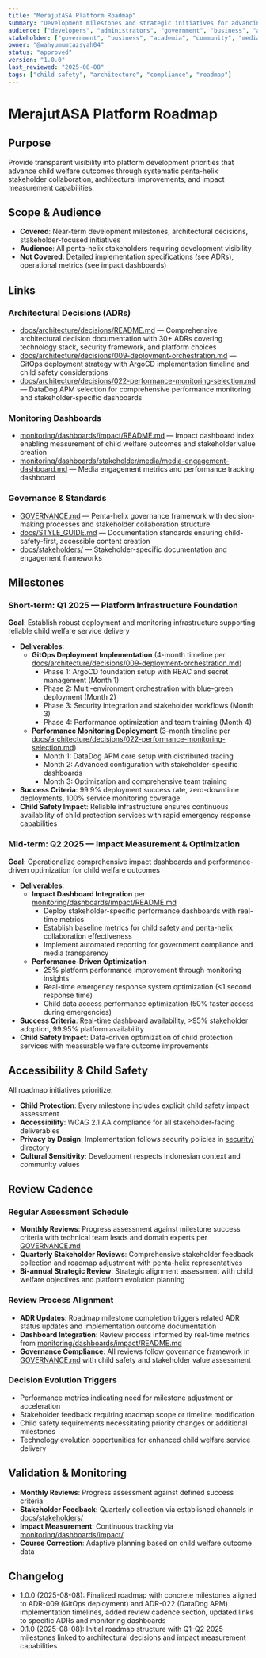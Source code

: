 ```yaml
---
title: "MerajutASA Platform Roadmap"
summary: "Development milestones and strategic initiatives for advancing child welfare through penta-helix collaboration"
audience: ["developers", "administrators", "government", "business", "academia", "community", "media"]
stakeholder: ["government", "business", "academia", "community", "media"]
owner: "@wahyumumtazsyah04"
status: "approved"
version: "1.0.0"
last_reviewed: "2025-08-08"
tags: ["child-safety", "architecture", "compliance", "roadmap"]
---
```


# MerajutASA Platform Roadmap

## Purpose
Provide transparent visibility into platform development priorities that advance child welfare outcomes through systematic penta-helix stakeholder collaboration, architectural improvements, and impact measurement capabilities.

## Scope & Audience
- **Covered**: Near-term development milestones, architectural decisions, stakeholder-focused initiatives
- **Audience**: All penta-helix stakeholders requiring development visibility
- **Not Covered**: Detailed implementation specifications (see ADRs), operational metrics (see impact dashboards)

## Links

### Architectural Decisions (ADRs)
- [docs/architecture/decisions/README.md](docs/architecture/decisions/README.md) — Comprehensive architectural decision documentation with 30+ ADRs covering technology stack, security framework, and platform choices
- [docs/architecture/decisions/009-deployment-orchestration.md](docs/architecture/decisions/009-deployment-orchestration.md) — GitOps deployment strategy with ArgoCD implementation timeline and child safety considerations
- [docs/architecture/decisions/022-performance-monitoring-selection.md](docs/architecture/decisions/022-performance-monitoring-selection.md) — DataDog APM selection for comprehensive performance monitoring and stakeholder-specific dashboards

### Monitoring Dashboards
- [monitoring/dashboards/impact/README.md](monitoring/dashboards/impact/README.md) — Impact dashboard index enabling measurement of child welfare outcomes and stakeholder value creation
- [monitoring/dashboards/stakeholder/media/media-engagement-dashboard.md](monitoring/dashboards/stakeholder/media/media-engagement-dashboard.md) — Media engagement metrics and performance tracking dashboard

### Governance & Standards
- [GOVERNANCE.md](GOVERNANCE.md) — Penta-helix governance framework with decision-making processes and stakeholder collaboration structure
- [docs/STYLE_GUIDE.md](docs/STYLE_GUIDE.md) — Documentation standards ensuring child-safety-first, accessible content creation
- [docs/stakeholders/](docs/stakeholders/) — Stakeholder-specific documentation and engagement frameworks

## Milestones

### Short-term: Q1 2025 — Platform Infrastructure Foundation
**Goal**: Establish robust deployment and monitoring infrastructure supporting reliable child welfare service delivery
- **Deliverables**: 
  - **GitOps Deployment Implementation** (4-month timeline per [docs/architecture/decisions/009-deployment-orchestration.md](docs/architecture/decisions/009-deployment-orchestration.md))
    - Phase 1: ArgoCD foundation setup with RBAC and secret management (Month 1)
    - Phase 2: Multi-environment orchestration with blue-green deployment (Month 2)
    - Phase 3: Security integration and stakeholder workflows (Month 3)
    - Phase 4: Performance optimization and team training (Month 4)
  - **Performance Monitoring Deployment** (3-month timeline per [docs/architecture/decisions/022-performance-monitoring-selection.md](docs/architecture/decisions/022-performance-monitoring-selection.md))
    - Month 1: DataDog APM core setup with distributed tracing
    - Month 2: Advanced configuration with stakeholder-specific dashboards
    - Month 3: Optimization and comprehensive team training
- **Success Criteria**: 99.9% deployment success rate, zero-downtime deployments, 100% service monitoring coverage
- **Child Safety Impact**: Reliable infrastructure ensures continuous availability of child protection services with rapid emergency response capabilities

### Mid-term: Q2 2025 — Impact Measurement & Optimization
**Goal**: Operationalize comprehensive impact dashboards and performance-driven optimization for child welfare outcomes
- **Deliverables**:
  - **Impact Dashboard Integration** per [monitoring/dashboards/impact/README.md](monitoring/dashboards/impact/README.md)
    - Deploy stakeholder-specific performance dashboards with real-time metrics
    - Establish baseline metrics for child safety and penta-helix collaboration effectiveness
    - Implement automated reporting for government compliance and media transparency
  - **Performance-Driven Optimization**
    - 25% platform performance improvement through monitoring insights
    - Real-time emergency response system optimization (<1 second response time)
    - Child data access performance optimization (50% faster access during emergencies)
- **Success Criteria**: Real-time dashboard availability, >95% stakeholder adoption, 99.95% platform availability
- **Child Safety Impact**: Data-driven optimization of child protection services with measurable welfare outcome improvements

## Accessibility & Child Safety
All roadmap initiatives prioritize:
- **Child Protection**: Every milestone includes explicit child safety impact assessment
- **Accessibility**: WCAG 2.1 AA compliance for all stakeholder-facing deliverables  
- **Privacy by Design**: Implementation follows security policies in [security/](security/) directory
- **Cultural Sensitivity**: Development respects Indonesian context and community values

## Review Cadence

### Regular Assessment Schedule
- **Monthly Reviews**: Progress assessment against milestone success criteria with technical team leads and domain experts per [GOVERNANCE.md](GOVERNANCE.md)
- **Quarterly Stakeholder Reviews**: Comprehensive stakeholder feedback collection and roadmap adjustment with penta-helix representatives
- **Bi-annual Strategic Review**: Strategic alignment assessment with child welfare objectives and platform evolution planning

### Review Process Alignment
- **ADR Updates**: Roadmap milestone completion triggers related ADR status updates and implementation outcome documentation
- **Dashboard Integration**: Review process informed by real-time metrics from [monitoring/dashboards/impact/README.md](monitoring/dashboards/impact/README.md)
- **Governance Compliance**: All reviews follow governance framework in [GOVERNANCE.md](GOVERNANCE.md) with child safety and stakeholder value assessment

### Decision Evolution Triggers
- Performance metrics indicating need for milestone adjustment or acceleration
- Stakeholder feedback requiring roadmap scope or timeline modification
- Child safety requirements necessitating priority changes or additional milestones
- Technology evolution opportunities for enhanced child welfare service delivery

## Validation & Monitoring
- **Monthly Reviews**: Progress assessment against defined success criteria
- **Stakeholder Feedback**: Quarterly collection via established channels in [docs/stakeholders/](docs/stakeholders/)
- **Impact Measurement**: Continuous tracking via [monitoring/dashboards/impact/](monitoring/dashboards/impact/)
- **Course Correction**: Adaptive planning based on child welfare outcome data

## Changelog
- 1.0.0 (2025-08-08): Finalized roadmap with concrete milestones aligned to ADR-009 (GitOps deployment) and ADR-022 (DataDog APM) implementation timelines, added review cadence section, updated links to specific ADRs and monitoring dashboards
- 0.1.0 (2025-08-08): Initial roadmap structure with Q1-Q2 2025 milestones linked to architectural decisions and impact measurement capabilities